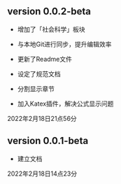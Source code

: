 ## version 0.0.2-beta

-   增加了「社会科学」板块

-   与本地Git进行同步，提升编辑效率
-   更新了Readme文件
-   设定了规范文档

-   分割显示章节
-   加入Katex插件，解决公式显示问题

2022年2月18日21点56分

## version 0.0.1-beta

-   建立文档

2022年2月18日14点23分

